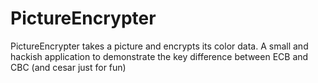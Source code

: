 PictureEncrypter
================

PictureEncrypter takes a picture and encrypts its color data. A small and hackish application to demonstrate the key difference between ECB and CBC (and cesar just for fun)
